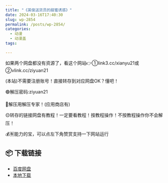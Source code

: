 ```yaml
---
title: "《英俊送货员的甜蜜诱惑》"
date: 2024-03-16T17:40:30
slug: wp-2854
permalink: /posts/wp-2854/
categories:
  - 动漫
  - 动漫盖
tags:

---
```


如果两个网盘都没有资源了，看这个网站👉①link3.cc/xianyu21或②vlink.cc/ziyuan21

(本站)不需要注册账号！直接转存到对应网盘OK？懂吧！

🟢解压密码:ziyuan21

🔵解压用解压专家！(应用商店有)

🟡转存的链接网盘有教程！一定要看教程！按教程操作！不按教程操作你不会解压！

💰🈶能力的宝，可以点左下角赞赏支持一下网站运行

## 📦 下载链接
- [百度网盘](https://blziyuan21.com/pay-download/2854?key=a3fb803d18&down_id=0)
- [本地下载](https://blziyuan21.com/pay-download/2854?key=a3fb803d18&down_id=1)

